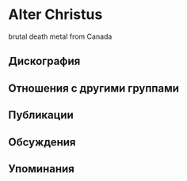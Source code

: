 # Alter Christus

brutal death metal from Canada

## Дискография


## Отношения с другими группами


## Публикации


## Обсуждения


## Упоминания

